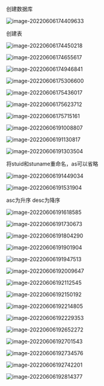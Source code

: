创建数据库

![image-20220606174409633](C:\Users\Insummer\AppData\Roaming\Typora\typora-user-images\image-20220606174409633.png)





创建表

![image-20220606174450218](C:\Users\Insummer\AppData\Roaming\Typora\typora-user-images\image-20220606174450218.png)

![image-20220606174655617](C:\Users\Insummer\AppData\Roaming\Typora\typora-user-images\image-20220606174655617.png)

![image-20220606174946841](C:\Users\Insummer\AppData\Roaming\Typora\typora-user-images\image-20220606174946841.png)

![image-20220606175306600](C:\Users\Insummer\AppData\Roaming\Typora\typora-user-images\image-20220606175306600.png)

![image-20220606175436017](C:\Users\Insummer\AppData\Roaming\Typora\typora-user-images\image-20220606175436017.png)

![image-20220606175623712](C:\Users\Insummer\AppData\Roaming\Typora\typora-user-images\image-20220606175623712.png)

![image-20220606175715161](C:\Users\Insummer\AppData\Roaming\Typora\typora-user-images\image-20220606175715161.png)

![image-20220606191008807](C:\Users\Insummer\AppData\Roaming\Typora\typora-user-images\image-20220606191008807.png)

![image-20220606191130817](C:\Users\Insummer\AppData\Roaming\Typora\typora-user-images\image-20220606191130817.png)

![image-20220606191303504](C:\Users\Insummer\AppData\Roaming\Typora\typora-user-images\image-20220606191303504.png)

将stuid和stuname重命名，as可以省略

![image-20220606191449034](C:\Users\Insummer\AppData\Roaming\Typora\typora-user-images\image-20220606191449034.png)

![image-20220606191531904](C:\Users\Insummer\AppData\Roaming\Typora\typora-user-images\image-20220606191531904.png)

asc为升序				desc为降序





![image-20220606191618585](C:\Users\Insummer\AppData\Roaming\Typora\typora-user-images\image-20220606191618585.png)

![image-20220606191730673](C:\Users\Insummer\AppData\Roaming\Typora\typora-user-images\image-20220606191730673.png)







![image-20220606191804290](C:\Users\Insummer\AppData\Roaming\Typora\typora-user-images\image-20220606191804290.png)

![image-20220606191901904](C:\Users\Insummer\AppData\Roaming\Typora\typora-user-images\image-20220606191901904.png)





![image-20220606191947513](C:\Users\Insummer\AppData\Roaming\Typora\typora-user-images\image-20220606191947513.png)

![image-20220606192009647](C:\Users\Insummer\AppData\Roaming\Typora\typora-user-images\image-20220606192009647.png)





![image-20220606192112545](C:\Users\Insummer\AppData\Roaming\Typora\typora-user-images\image-20220606192112545.png)

![image-20220606192150192](C:\Users\Insummer\AppData\Roaming\Typora\typora-user-images\image-20220606192150192.png)

![image-20220606192214805](C:\Users\Insummer\AppData\Roaming\Typora\typora-user-images\image-20220606192214805.png)

![image-20220606192229353](C:\Users\Insummer\AppData\Roaming\Typora\typora-user-images\image-20220606192229353.png)





![image-20220606192652272](C:\Users\Insummer\AppData\Roaming\Typora\typora-user-images\image-20220606192652272.png)

![image-20220606192701543](C:\Users\Insummer\AppData\Roaming\Typora\typora-user-images\image-20220606192701543.png)





![image-20220606192734576](C:\Users\Insummer\AppData\Roaming\Typora\typora-user-images\image-20220606192734576.png)

![image-20220606192742201](C:\Users\Insummer\AppData\Roaming\Typora\typora-user-images\image-20220606192742201.png)





![image-20220606192814377](C:\Users\Insummer\AppData\Roaming\Typora\typora-user-images\image-20220606192814377.png)